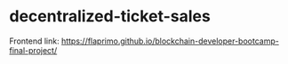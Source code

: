 # decentralized-ticket-sales


Frontend link: https://flaprimo.github.io/blockchain-developer-bootcamp-final-project/